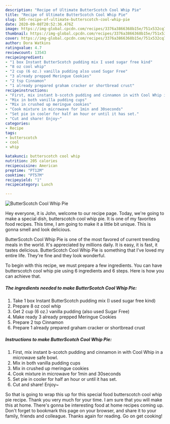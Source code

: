 ```yaml
---
description: "Recipe of Ultimate ButterScotch Cool Whip Pie"
title: "Recipe of Ultimate ButterScotch Cool Whip Pie"
slug: 505-recipe-of-ultimate-butterscotch-cool-whip-pie
date: 2020-09-08T20:52:36.476Z
image: https://img-global.cpcdn.com/recipes/3376a3866368b15e/751x532cq70/butterscotch-cool-whip-pie-recipe-main-photo.jpg
thumbnail: https://img-global.cpcdn.com/recipes/3376a3866368b15e/751x532cq70/butterscotch-cool-whip-pie-recipe-main-photo.jpg
cover: https://img-global.cpcdn.com/recipes/3376a3866368b15e/751x532cq70/butterscotch-cool-whip-pie-recipe-main-photo.jpg
author: Dora Watkins
ratingvalue: 4.7
reviewcount: 13543
recipeingredient:
- "1 box Instant ButterScotch pudding mix I used sugar free kind"
- "8 oz cool whip"
- "2 cup (6 oz.) vanilla pudding also used Sugar Free"
- "3 already prepped Meringue Cookies"
- "2 tsp Cinnamon"
- "1 already prepared graham cracker or shortbread crust"
recipeinstructions:
- "First, mix instant b-scotch pudding and cinnamon in with Cool Whip in a microwave safe bowl."
- "Mix in both vanilla pudding cups"
- "Mix in crushed up meringue cookies"
- "Cook mixture in microwave for 1min and 30seconds"
- "Set pie in cooler for half an hour or until it has set."
- "Cut and share! Enjoy~"
categories:
- Recipe
tags:
- butterscotch
- cool
- whip

katakunci: butterscotch cool whip 
nutrition: 205 calories
recipecuisine: American
preptime: "PT12M"
cooktime: "PT57M"
recipeyield: "1"
recipecategory: Lunch

---
```



![ButterScotch Cool Whip Pie](https://img-global.cpcdn.com/recipes/3376a3866368b15e/751x532cq70/butterscotch-cool-whip-pie-recipe-main-photo.jpg)

Hey everyone, it is John, welcome to our recipe page. Today, we're going to make a special dish, butterscotch cool whip pie. It is one of my favorites food recipes. This time, I am going to make it a little bit unique. This is gonna smell and look delicious.

ButterScotch Cool Whip Pie is one of the most favored of current trending meals in the world. It's appreciated by millions daily. It is easy, it is fast, it tastes delicious. ButterScotch Cool Whip Pie is something that I've loved my entire life. They're fine and they look wonderful.




To begin with this recipe, we must prepare a few ingredients. You can have butterscotch cool whip pie using 6 ingredients and 6 steps. Here is how you can achieve that.

<!--inarticleads1-->

##### The ingredients needed to make ButterScotch Cool Whip Pie:

1. Take 1 box Instant ButterScotch pudding mix (I used sugar free kind)
1. Prepare 8 oz cool whip
1. Get 2 cup (6 oz.) vanilla pudding (also used Sugar Free)
1. Make ready 3 already prepped Meringue Cookies
1. Prepare 2 tsp Cinnamon
1. Prepare 1 already prepared graham cracker or shortbread crust




<!--inarticleads2-->

##### Instructions to make ButterScotch Cool Whip Pie:

1. First, mix instant b-scotch pudding and cinnamon in with Cool Whip in a microwave safe bowl.
1. Mix in both vanilla pudding cups
1. Mix in crushed up meringue cookies
1. Cook mixture in microwave for 1min and 30seconds
1. Set pie in cooler for half an hour or until it has set.
1. Cut and share! Enjoy~




So that is going to wrap this up for this special food butterscotch cool whip pie recipe. Thank you very much for your time. I am sure that you will make this at home. There's gonna be interesting food at home recipes coming up. Don't forget to bookmark this page on your browser, and share it to your family, friends and colleague. Thanks again for reading. Go on get cooking!
